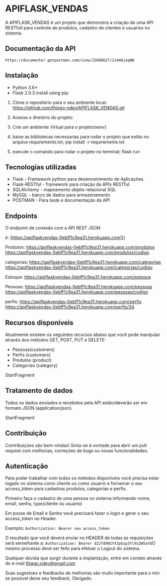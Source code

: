 # APIFLASK_VENDAS
A APIFLASK_VENDAS é um projeto que demonstra a criação de uma API RESTfull para controle de produtos, cadastro de clientes e usuarios no sistema.

## Documentação da API 
    https://documenter.getpostman.com/view/25608627/2s946iaqNW

## Instalação 
- Python 3.6+
- Flask 2.0.3
install using pip:


1. Clone o repositório para o seu ambiente local:
     https://github.com/thiago-ndev/APIFLASK_VENDAS.git
2. Acesse o diretório do projeto: 
3. Crie um ambiente Virtual para o projeto(venv)

4. baixe as bibliotecas necessarias para rodar o projeto que estão no arquivo requirements.txt; 
    pip install -r requirements.txt

5. execute o comando para rodar o projeto no terminal;
    flask run



## Tecnologias utilizadas 

- Flask - Framework python para desenvolvimento de Aplicações.
- Flask-RESTful - framework para criação da APIs RESTful.
- SQLAlchemy - mapeamento objeto-relacional SQL 
- MySQL - banco de dados para armazenamento
- POSTMAN - Para teste e documentação da API


## Endpoints

O endpoint de conexão com a API REST JSON

é: [https://apiflaskvendas-0ebff1c9ea31.herokuapp.com]()

Produtos: 
https://apiflaskvendas-0ebff1c9ea31.herokuapp.com/produtos 
https://apiflaskvendas-0ebff1c9ea31.herokuapp.com/produtos/codigo

categorias:
https://apiflaskvendas-0ebff1c9ea31.herokuapp.com/categorias 
https://apiflaskvendas-0ebff1c9ea31.herokuapp.com/categorias/codigo

Estoque: 
https://apiflaskvendas-0ebff1c9ea31.herokuapp.com/estoque 

Pessoas: 
https://apiflaskvendas-0ebff1c9ea31.herokuapp.com/pessoas
https://apiflaskvendas-0ebff1c9ea31.herokuapp.com/pessoas/codigo

perfis: 
https://apiflaskvendas-0ebff1c9ea31.herokuapp.com/perfis
https://apiflaskvendas-0ebff1c9ea31.herokuapp.com/perfis/34


## Recursos disponíveis

Atualmente existem os seguintes recursos abaixo que você pode manipular através dos métodos GET, POST, PUT e DELETE:

- Pessoas(customers)
- Perfis (customers)
- Produtos (product)
- Categorias (category)
    

StartFragment

## Tratamento de dados

Todos os dados enviados e recebidos pela API estão/deverão ser em formato JSON (application/json).

StartFragment

## Contribuição
Contribuições são bem-vindas! Sinta-se à vontade para abrir um pull request com melhorias, correções de bugs ou novas funcionalidades.


## Autenticação

Para poder trabalhar com todos os métodos disponíveis você precisa estar logado no sistema como cliente ou como úsuario e fornercer o seu access_token para cadastras produtos, categorias e perfis.

Primeiro faça o cadastro de uma pessoa no sistema informando nome, email, senha, type(cliente ou usuario)

Em posse de Email e _Senha_ você precisará fazer o login e gerar o seu access_token no Header.

Exemplo: `Authorization: Bearer seu access_token`

O resultado que você deverá enviar no HEADER de todas as requisições será semelhante a: `Authorization: Bearer d2JfdXN1YXJpbzp3Yl9zZW5oYQ`O mesmo processo deve ser feito para efetuar o Logout do sistema.

Qualquer dúvida que surgir durante a implantação, entre em contato através do e-mail [thiago.ndev@gmail.com]()

Suas sugestoes e feedbacks de melhorias são muito importante para o min se possivel deixe seu feedback, Obrigado.
